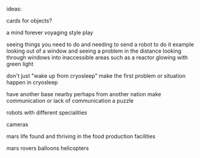 ideas:

cards for objects?

a mind forever voyaging style play

seeing things you need to do and needing to send a robot to do it
example looking out of a window and seeing a problem in the distance
looking through windows into inaccessible areas such as a reactor glowing with green light


don't just "wake up from cryosleep" make the first problem or situation happen in cryosleep

have another base nearby perhaps from another nation
make communication or lack of communication a puzzle

robots with different specialities

cameras

mars life found and thriving in the food production facilities

mars rovers
balloons
helicopters

